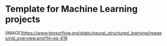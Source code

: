# Template for Machine Learning projects

[IMAGE]https://www.tensorflow.org/static/neural_structured_learning/images/nsl_overview.png?hl=es-419
